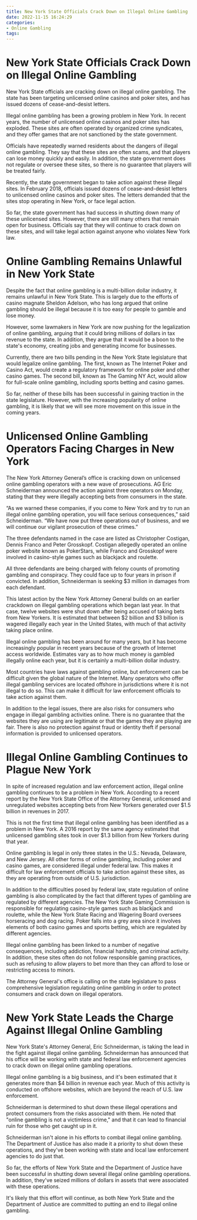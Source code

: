 ```yaml
---
title: New York State Officials Crack Down on Illegal Online Gambling
date: 2022-11-15 16:24:29
categories:
- Online Gambling
tags:
---
```



#  New York State Officials Crack Down on Illegal Online Gambling

New York State officials are cracking down on illegal online gambling. The state has been targeting unlicensed online casinos and poker sites, and has issued dozens of cease-and-desist letters.

Illegal online gambling has been a growing problem in New York. In recent years, the number of unlicensed online casinos and poker sites has exploded. These sites are often operated by organized crime syndicates, and they offer games that are not sanctioned by the state government.

Officials have repeatedly warned residents about the dangers of illegal online gambling. They say that these sites are often scams, and that players can lose money quickly and easily. In addition, the state government does not regulate or oversee these sites, so there is no guarantee that players will be treated fairly.

Recently, the state government began to take action against these illegal sites. In February 2018, officials issued dozens of cease-and-desist letters to unlicensed online casinos and poker sites. The letters demanded that the sites stop operating in New York, or face legal action.

So far, the state government has had success in shutting down many of these unlicensed sites. However, there are still many others that remain open for business. Officials say that they will continue to crack down on these sites, and will take legal action against anyone who violates New York law.

#  Online Gambling Remains Unlawful in New York State

Despite the fact that online gambling is a multi-billion dollar industry, it remains unlawful in New York State. This is largely due to the efforts of casino magnate Sheldon Adelson, who has long argued that online gambling should be illegal because it is too easy for people to gamble and lose money.

However, some lawmakers in New York are now pushing for the legalization of online gambling, arguing that it could bring millions of dollars in tax revenue to the state. In addition, they argue that it would be a boon to the state's economy, creating jobs and generating income for businesses.

Currently, there are two bills pending in the New York State legislature that would legalize online gambling. The first, known as The Internet Poker and Casino Act, would create a regulatory framework for online poker and other casino games. The second bill, known as The Gaming NY Act, would allow for full-scale online gambling, including sports betting and casino games.

So far, neither of these bills has been successful in gaining traction in the state legislature. However, with the increasing popularity of online gambling, it is likely that we will see more movement on this issue in the coming years.

#  Unlicensed Online Gambling Operators Facing Charges in New York

The New York Attorney General’s office is cracking down on unlicensed online gambling operators with a new wave of prosecutions. AG Eric Schneiderman announced the action against three operators on Monday, stating that they were illegally accepting bets from consumers in the state.

“As we warned these companies, if you come to New York and try to run an illegal online gambling operation, you will face serious consequences,” said Schneiderman. “We have now put three operations out of business, and we will continue our vigilant prosecution of these crimes.”

The three defendants named in the case are listed as Christopher Costigan, Dennis Franco and Peter Grosskopf. Costigan allegedly operated an online poker website known as PokerStars, while Franco and Grosskopf were involved in casino-style games such as blackjack and roulette.

All three defendants are being charged with felony counts of promoting gambling and conspiracy. They could face up to four years in prison if convicted. In addition, Schneiderman is seeking $3 million in damages from each defendant.

This latest action by the New York Attorney General builds on an earlier crackdown on illegal gambling operations which began last year. In that case, twelve websites were shut down after being accused of taking bets from New Yorkers. It is estimated that between $2 billion and $3 billion is wagered illegally each year in the United States, with much of that activity taking place online.

Illegal online gambling has been around for many years, but it has become increasingly popular in recent years because of the growth of Internet access worldwide. Estimates vary as to how much money is gambled illegally online each year, but it is certainly a multi-billion dollar industry.

Most countries have laws against gambling online, but enforcement can be difficult given the global nature of the Internet. Many operators who offer illegal gambling services are located offshore in jurisdictions where it is not illegal to do so. This can make it difficult for law enforcement officials to take action against them.

In addition to the legal issues, there are also risks for consumers who engage in illegal gambling activities online. There is no guarantee that the websites they are using are legitimate or that the games they are playing are fair. There is also no protection against fraud or identity theft if personal information is provided to unlicensed operators.

#  Illegal Online Gambling Continues to Plague New York

In spite of increased regulation and law enforcement action, illegal online gambling continues to be a problem in New York. According to a recent report by the New York State Office of the Attorney General, unlicensed and unregulated websites accepting bets from New Yorkers generated over $1.5 billion in revenues in 2017.

This is not the first time that illegal online gambling has been identified as a problem in New York. A 2016 report by the same agency estimated that unlicensed gambling sites took in over $1.3 billion from New Yorkers during that year.

Online gambling is legal in only three states in the U.S.: Nevada, Delaware, and New Jersey. All other forms of online gambling, including poker and casino games, are considered illegal under federal law. This makes it difficult for law enforcement officials to take action against these sites, as they are operating from outside of U.S. jurisdiction.

In addition to the difficulties posed by federal law, state regulation of online gambling is also complicated by the fact that different types of gambling are regulated by different agencies. The New York State Gaming Commission is responsible for regulating casino-style games such as blackjack and roulette, while the New York State Racing and Wagering Board oversees horseracing and dog racing. Poker falls into a grey area since it involves elements of both casino games and sports betting, which are regulated by different agencies.

Illegal online gambling has been linked to a number of negative consequences, including addiction, financial hardship, and criminal activity. In addition, these sites often do not follow responsible gaming practices, such as refusing to allow players to bet more than they can afford to lose or restricting access to minors.

The Attorney General's office is calling on the state legislature to pass comprehensive legislation regulating online gambling in order to protect consumers and crack down on illegal operators.

#  New York State Leads the Charge Against Illegal Online Gambling

New York State's Attorney General, Eric Schneiderman, is taking the lead in the fight against illegal online gambling. Schneiderman has announced that his office will be working with state and federal law enforcement agencies to crack down on illegal online gambling operations.

Illegal online gambling is a big business, and it's been estimated that it generates more than $4 billion in revenue each year. Much of this activity is conducted on offshore websites, which are beyond the reach of U.S. law enforcement.

Schneiderman is determined to shut down these illegal operations and protect consumers from the risks associated with them. He noted that "online gambling is not a victimless crime," and that it can lead to financial ruin for those who get caught up in it.

Schneiderman isn't alone in his efforts to combat illegal online gambling. The Department of Justice has also made it a priority to shut down these operations, and they've been working with state and local law enforcement agencies to do just that.

So far, the efforts of New York State and the Department of Justice have been successful in shutting down several illegal online gambling operations. In addition, they've seized millions of dollars in assets that were associated with these operations.

It's likely that this effort will continue, as both New York State and the Department of Justice are committed to putting an end to illegal online gambling.